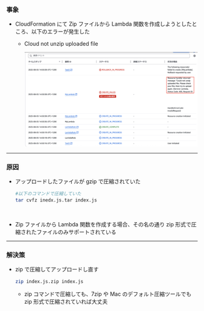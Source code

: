 ### 事象

- CloudFormation にて Zip ファイルから Lambda 関数を作成しようとしたところ、以下のエラーが発生した

    - Cloud not unzip uploaded file

        <img src="../img/issue-cloudformation-lambda-from-zip_1.png" />

---

### 原因

- アップロードしたファイルが gzip で圧縮されていた

    ```bash
    #以下のコマンドで圧縮していた
    tar cvfz inedx.js.tar index.js
    ```

<br>

- Zip ファイルから Lambda 関数を作成する場合、その名の通り zip 形式で圧縮されたファイルのみサポートされている

---

### 解決策

- zip で圧縮してアップロードし直す

    ```bash
    zip index.js.zip index.js
    ```

    - zip コマンドで圧縮しても、7zip や Mac のデフォルト圧縮ツールでも zip 形式で圧縮されていれば大丈夫